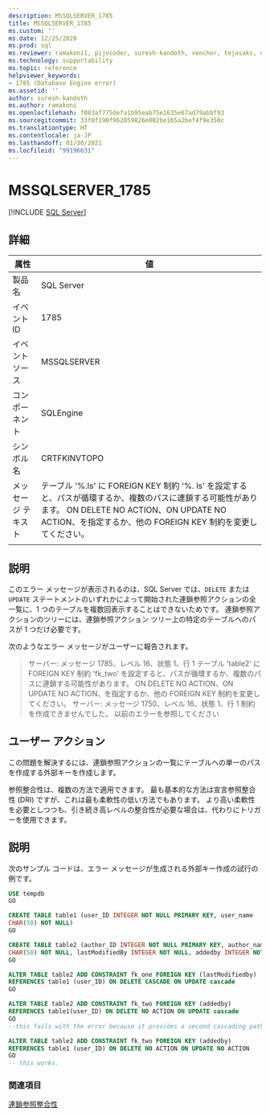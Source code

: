 ```yaml
---
description: MSSQLSERVER_1785
title: MSSQLSERVER_1785
ms.custom: ''
ms.date: 12/25/2020
ms.prod: sql
ms.reviewer: ramakoni1, pijocoder, suresh-kandoth, vencher, tejasaks, docast
ms.technology: supportability
ms.topic: reference
helpviewer_keywords:
- 1785 (Database Engine error)
ms.assetid: ''
author: suresh-kandoth
ms.author: ramakoni
ms.openlocfilehash: f083af775defa1b95eab75e1635e67ad79abbf93
ms.sourcegitcommit: 33f0f190f962059826e002be165a2bef4f9e350c
ms.translationtype: HT
ms.contentlocale: ja-JP
ms.lasthandoff: 01/30/2021
ms.locfileid: "99196631"
---
```

# <a name="mssqlserver_1785"></a>MSSQLSERVER_1785
 [!INCLUDE [SQL Server](../../includes/applies-to-version/sqlserver.md)]

## <a name="details"></a>詳細

|属性|値|
|---|---|
|製品名|SQL Server|
|イベント ID|1785|
|イベント ソース|MSSQLSERVER|
|コンポーネント|SQLEngine|
|シンボル名|CRTFKINVTOPO|
|メッセージ テキスト|テーブル '%.ls' に FOREIGN KEY 制約 '%. ls' を設定すると、パスが循環するか、複数のパスに連鎖する可能性があります。 ON DELETE NO ACTION、ON UPDATE NO ACTION、を指定するか、他の FOREIGN KEY 制約を変更してください。|
||

## <a name="explanation"></a>説明

このエラー メッセージが表示されるのは、SQL Server では、`DELETE` または `UPDATE` ステートメントのいずれかによって開始された連鎖参照アクションの全一覧に、1 つのテーブルを複数回表示することはできないためです。 連鎖参照アクションのツリーには、連鎖参照アクション ツリー上の特定のテーブルへのパスが 1 つだけ必要です。

次のようなエラー メッセージがユーザーに報告されます。

> サーバー: メッセージ 1785、レベル 16、状態 1、行 1 テーブル 'table2' に FOREIGN KEY 制約 'fk_two' を設定すると、パスが循環するか、複数のパスに連鎖する可能性があります。 ON DELETE NO ACTION、ON UPDATE NO ACTION、を指定するか、他の FOREIGN KEY 制約を変更してください。 サーバー: メッセージ 1750、レベル 16、状態 1、行 1 制約を作成できませんでした。 以前のエラーを参照してください

## <a name="user-action"></a>ユーザー アクション

この問題を解決するには、連鎖参照アクションの一覧にテーブルへの単一のパスを作成する外部キーを作成します。

参照整合性は、複数の方法で適用できます。 最も基本的な方法は宣言参照整合性 (DRI) ですが、これは最も柔軟性の低い方法でもあります。 より高い柔軟性を必要としつつも、引き続き高レベルの整合性が必要な場合は、代わりにトリガーを使用できます。

## <a name="more-information"></a>説明

次のサンプル コードは、エラー メッセージが生成される外部キー作成の試行の例です。

```sql
USE tempdb
GO

CREATE TABLE table1 (user_ID INTEGER NOT NULL PRIMARY KEY, user_name
CHAR(50) NOT NULL)
GO

CREATE TABLE table2 (author_ID INTEGER NOT NULL PRIMARY KEY, author_name
CHAR(50) NOT NULL, lastModifiedBy INTEGER NOT NULL, addedby INTEGER NOT NULL)
GO

ALTER TABLE table2 ADD CONSTRAINT fk_one FOREIGN KEY (lastModifiedby)
REFERENCES table1 (user_ID) ON DELETE CASCADE ON UPDATE cascade
GO

ALTER TABLE table2 ADD CONSTRAINT fk_two FOREIGN KEY (addedby)
REFERENCES table1(user_ID) ON DELETE NO ACTION ON UPDATE cascade
GO
--this fails with the error because it provides a second cascading path to table2.

ALTER TABLE table2 ADD CONSTRAINT fk_two FOREIGN KEY (addedby)
REFERENCES table1 (user_ID) ON DELETE NO ACTION ON UPDATE NO ACTION
GO
-- this works.
```

### <a name="see-also"></a>関連項目

[連鎖参照整合性](../tables/primary-and-foreign-key-constraints.md#referential-integrity)